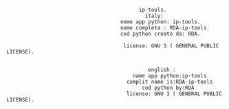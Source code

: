  
                                               ip-tools.
                                                 italy:
                                         nome app python: ip-tools.
                                         nome completa : RDA-ip-tools.
                                         cod python creato da: RDA.
 
                                          license: GNU 3 ( GENERAL PUBLIC LICENSE).
                                                         

                                                  english :
                                             name app python:ip-tools
                                           complit name is:RDA-ip-tools
                                                cod python by:RDA
                                           license: GNU 3 ( GENERAL PUBLIC LICENSE).
